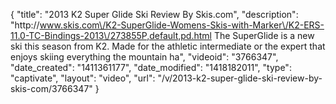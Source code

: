 {
    "title": "2013 K2 Super Glide Ski Review By Skis.com",
    "description": "http:\/\/www.skis.com\/K2-SuperGlide-Womens-Skis-with-Marker\/K2-ERS-11.0-TC-Bindings-2013\/273855P,default,pd.html  The SuperGlide is a new ski this season from K2. Made for the athletic intermediate or the expert that enjoys skiing everything the mountain ha",
    "videoid": "3766347",
    "date_created": "1411361177",
    "date_modified": "1418182011",
    "type": "captivate",
    "layout": "video",
    "url": "\/v\/2013-k2-super-glide-ski-review-by-skis-com\/3766347"
}